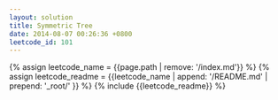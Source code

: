 ```yaml
---
layout: solution
title: Symmetric Tree
date: 2014-08-07 00:26:36 +0800
leetcode_id: 101
---
```

{% assign leetcode_name = {{page.path | remove: '/index.md'}}  %}
{% assign leetcode_readme = {{leetcode_name | append: '/README.md' | prepend: '_root/' }}  %}
{% include {{leetcode_readme}} %}
